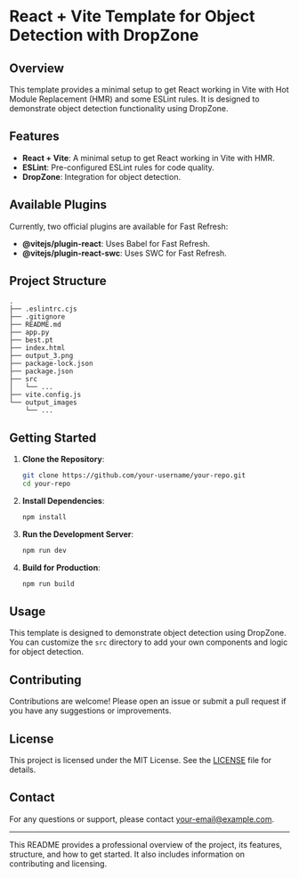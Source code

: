 # React + Vite Template for Object Detection with DropZone

## Overview

This template provides a minimal setup to get React working in Vite with Hot Module Replacement (HMR) and some ESLint rules. It is designed to demonstrate object detection functionality using DropZone.

## Features

- **React + Vite**: A minimal setup to get React working in Vite with HMR.
- **ESLint**: Pre-configured ESLint rules for code quality.
- **DropZone**: Integration for object detection.

## Available Plugins

Currently, two official plugins are available for Fast Refresh:

- **@vitejs/plugin-react**: Uses Babel for Fast Refresh.
- **@vitejs/plugin-react-swc**: Uses SWC for Fast Refresh.

## Project Structure

```
.
├── .eslintrc.cjs
├── .gitignore
├── README.md
├── app.py
├── best.pt
├── index.html
├── output_3.png
├── package-lock.json
├── package.json
├── src
│   └── ...
├── vite.config.js
└── output_images
    └── ...
```

## Getting Started

1. **Clone the Repository**:
   ```bash
   git clone https://github.com/your-username/your-repo.git
   cd your-repo
   ```

2. **Install Dependencies**:
   ```bash
   npm install
   ```

3. **Run the Development Server**:
   ```bash
   npm run dev
   ```

4. **Build for Production**:
   ```bash
   npm run build
   ```

## Usage

This template is designed to demonstrate object detection using DropZone. You can customize the `src` directory to add your own components and logic for object detection.

## Contributing

Contributions are welcome! Please open an issue or submit a pull request if you have any suggestions or improvements.

## License

This project is licensed under the MIT License. See the [LICENSE](LICENSE) file for details.

## Contact

For any questions or support, please contact [your-email@example.com](mailto:your-email@example.com).

---

This README provides a professional overview of the project, its features, structure, and how to get started. It also includes information on contributing and licensing.

